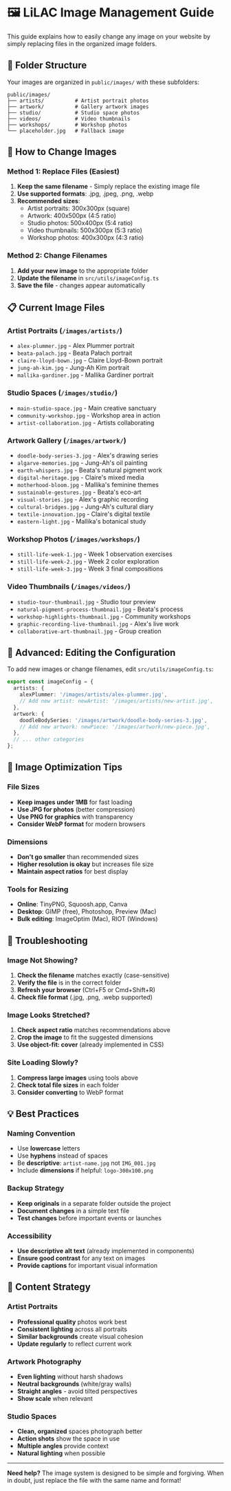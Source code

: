 # 🖼️ LiLAC Image Management Guide

This guide explains how to easily change any image on your website by simply replacing files in the organized image folders.

## 📁 Folder Structure

Your images are organized in `public/images/` with these subfolders:

```
public/images/
├── artists/          # Artist portrait photos
├── artwork/          # Gallery artwork images
├── studio/           # Studio space photos
├── videos/           # Video thumbnails
├── workshops/        # Workshop photos
└── placeholder.jpg   # Fallback image
```

## 🎯 How to Change Images

### Method 1: Replace Files (Easiest)
1. **Keep the same filename** - Simply replace the existing image file
2. **Use supported formats**: .jpg, .jpeg, .png, .webp
3. **Recommended sizes**:
   - Artist portraits: 300x300px (square)
   - Artwork: 400x500px (4:5 ratio)
   - Studio photos: 500x400px (5:4 ratio)
   - Video thumbnails: 500x300px (5:3 ratio)
   - Workshop photos: 400x300px (4:3 ratio)

### Method 2: Change Filenames
1. **Add your new image** to the appropriate folder
2. **Update the filename** in `src/utils/imageConfig.ts`
3. **Save the file** - changes appear automatically

## 📋 Current Image Files

### Artist Portraits (`/images/artists/`)
- `alex-plummer.jpg` - Alex Plummer portrait
- `beata-palach.jpg` - Beata Pałach portrait  
- `claire-lloyd-bown.jpg` - Claire Lloyd-Bown portrait
- `jung-ah-kim.jpg` - Jung-Ah Kim portrait
- `mallika-gardiner.jpg` - Mallika Gardiner portrait

### Studio Spaces (`/images/studio/`)
- `main-studio-space.jpg` - Main creative sanctuary
- `community-workshop.jpg` - Workshop area in action
- `artist-collaboration.jpg` - Artists collaborating

### Artwork Gallery (`/images/artwork/`)
- `doodle-body-series-3.jpg` - Alex's drawing series
- `algarve-memories.jpg` - Jung-Ah's oil painting
- `earth-whispers.jpg` - Beata's natural pigment work
- `digital-heritage.jpg` - Claire's mixed media
- `motherhood-bloom.jpg` - Mallika's feminine themes
- `sustainable-gestures.jpg` - Beata's eco-art
- `visual-stories.jpg` - Alex's graphic recording
- `cultural-bridges.jpg` - Jung-Ah's cultural diary
- `textile-innovation.jpg` - Claire's digital textile
- `eastern-light.jpg` - Mallika's botanical study

### Workshop Photos (`/images/workshops/`)
- `still-life-week-1.jpg` - Week 1 observation exercises
- `still-life-week-2.jpg` - Week 2 color exploration
- `still-life-week-3.jpg` - Week 3 final compositions

### Video Thumbnails (`/images/videos/`)
- `studio-tour-thumbnail.jpg` - Studio tour preview
- `natural-pigment-process-thumbnail.jpg` - Beata's process
- `workshop-highlights-thumbnail.jpg` - Community workshops
- `graphic-recording-live-thumbnail.jpg` - Alex's live work
- `collaborative-art-thumbnail.jpg` - Group creation

## 🔧 Advanced: Editing the Configuration

To add new images or change filenames, edit `src/utils/imageConfig.ts`:

```typescript
export const imageConfig = {
  artists: {
    alexPlummer: '/images/artists/alex-plummer.jpg',
    // Add new artist: newArtist: '/images/artists/new-artist.jpg',
  },
  artwork: {
    doodleBodySeries: '/images/artwork/doodle-body-series-3.jpg',
    // Add new artwork: newPiece: '/images/artwork/new-piece.jpg',
  },
  // ... other categories
};
```

## 📐 Image Optimization Tips

### File Sizes
- **Keep images under 1MB** for fast loading
- **Use JPG for photos** (better compression)
- **Use PNG for graphics** with transparency
- **Consider WebP format** for modern browsers

### Dimensions
- **Don't go smaller** than recommended sizes
- **Higher resolution is okay** but increases file size
- **Maintain aspect ratios** for best display

### Tools for Resizing
- **Online**: TinyPNG, Squoosh.app, Canva
- **Desktop**: GIMP (free), Photoshop, Preview (Mac)
- **Bulk editing**: ImageOptim (Mac), RIOT (Windows)

## 🚨 Troubleshooting

### Image Not Showing?
1. **Check the filename** matches exactly (case-sensitive)
2. **Verify the file** is in the correct folder
3. **Refresh your browser** (Ctrl+F5 or Cmd+Shift+R)
4. **Check file format** (.jpg, .png, .webp supported)

### Image Looks Stretched?
1. **Check aspect ratio** matches recommendations above
2. **Crop the image** to fit the suggested dimensions
3. **Use object-fit: cover** (already implemented in CSS)

### Site Loading Slowly?
1. **Compress large images** using tools above
2. **Check total file sizes** in each folder
3. **Consider converting** to WebP format

## 💡 Best Practices

### Naming Convention
- Use **lowercase** letters
- Use **hyphens** instead of spaces
- Be **descriptive**: `artist-name.jpg` not `IMG_001.jpg`
- Include **dimensions** if helpful: `logo-300x100.png`

### Backup Strategy
- **Keep originals** in a separate folder outside the project
- **Document changes** in a simple text file
- **Test changes** before important events or launches

### Accessibility
- **Use descriptive alt text** (already implemented in components)
- **Ensure good contrast** for any text on images
- **Provide captions** for important visual information

## 🎨 Content Strategy

### Artist Portraits
- **Professional quality** photos work best
- **Consistent lighting** across all portraits
- **Similar backgrounds** create visual cohesion
- **Update regularly** to reflect current work

### Artwork Photography
- **Even lighting** without harsh shadows
- **Neutral backgrounds** (white/gray walls)
- **Straight angles** - avoid tilted perspectives
- **Show scale** when relevant

### Studio Spaces
- **Clean, organized** spaces photograph better
- **Action shots** show the space in use
- **Multiple angles** provide context
- **Natural lighting** when possible

---

**Need help?** The image system is designed to be simple and forgiving. When in doubt, just replace the file with the same name and format! 